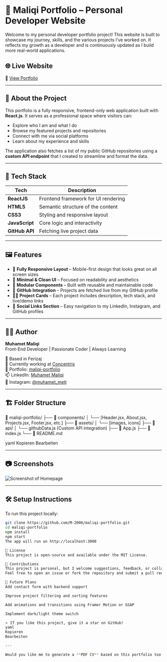# 💼 Maliqi Portfolio – Personal Developer Website

Welcome to my personal developer portfolio project! This website is built to showcase my journey, skills, and the various projects I’ve worked on. It reflects my growth as a developer and is continuously updated as I build more real-world applications.

## 🌐 Live Website

🔗 [View Portfolio](https://m-2006.github.io/maliqi-portfolio/)

---

## 📌 About the Project

This portfolio is a fully responsive, frontend-only web application built with **React.js**. It serves as a professional space where visitors can:

- Explore who I am and what I do
- Browse my featured projects and repositories
- Connect with me via social platforms
- Learn about my experience and skills

The application also fetches a list of my public GitHub repositories using a **custom API endpoint** that I created to streamline and format the data.

---

## 🧰 Tech Stack

| Tech         | Description                         |
|--------------|-------------------------------------|
| **ReactJS**  | Frontend framework for UI rendering |
| **HTML5**    | Semantic structure of the content   |
| **CSS3**     | Styling and responsive layout       |
| **JavaScript** | Core logic and interactivity      |
| **GitHub API** | Fetching live project data         |

---

## 🖼️ Features

- 🎯 **Fully Responsive Layout** – Mobile-first design that looks great on all screen sizes
- 🎨 **Minimal & Clean UI** – Focused on readability and aesthetics
- 🧩 **Modular Components** – Built with reusable and maintainable code
- 📡 **GitHub Integration** – Projects are fetched live from my GitHub profile
- 🧑‍💻 **Project Cards** – Each project includes description, tech stack, and live/demo links
- 🔗 **Social Links Section** – Easy navigation to my LinkedIn, Instagram, and GitHub profiles

---

## 🧑‍💼 Author

**Muhamet Maliqi**  
Front-End Developer | Passionate Coder | Always Learning

📍 Based in Ferizaj  
💼 Currently working at [Concentrix](https://www.concentrix.com/)  
🔗 Portfolio: [maliqi-portfolio](https://m-2006.github.io/maliqi-portfolio/)  
📫 LinkedIn: [Muhamet Maliqi](https://www.linkedin.com/in/muhamet-maliqi-77825a299)  
📸 Instagram: [@muhamet_meti](https://www.instagram.com/muhamet_meti/)

---

## 🏗️ Folder Structure

📁 maliqi-portfolio/ ├── 📂 components/ │ └── [Header.jsx, About.jsx, Projects.jsx, Footer.jsx, etc.] ├── 📂 assets/ │ └── [images, icons] ├── 📂 api/ │ └── githubData.js (Custom API integration) ├── 📜 App.js ├── 📜 index.js └── 📜 README.md

yaml
Kopieren
Bearbeiten

---

## 📷 Screenshots

![Screenshot of Homepage](https://m-2006.github.io/maliqi-portfolio/assets/screenshot.png) <!-- Add screenshot if available -->

---

## 🛠️ Setup Instructions

To run this project locally:

```bash
git clone https://github.com/M-2006/maliqi-portfolio.git
cd maliqi-portfolio
npm install
npm start
The app will run on http://localhost:3000

📜 License
This project is open-source and available under the MIT License.

🙌 Contributions
This project is personal, but I welcome suggestions, feedback, or collaborations.
Feel free to open an issue or fork the repository and submit a pull request.

🚀 Future Plans
Add contact form with backend support

Improve project filtering and sorting features

Add animations and transitions using Framer Motion or GSAP

Implement dark/light theme switch

⭐ If you like this project, give it a star on GitHub!
yaml
Kopieren
Bearbeiten

---

Would you like me to generate a **PDF CV** based on this portfolio too? I can include your skills, pr
